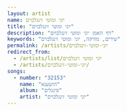 ```yaml
---
layout: artist
name: יוני ומוטי זינגלבוים
title: "יוני ומוטי זינגלבוים"
description: "דף האמן יוני ומוטי זינגלבוים"
keywords: "שירים, מוזיקה, יוני ומוטי זינגלבוים"
permalink: /artists/יוני-ומוטי-זינגלבוים
redirect_from:
  - /artists/list/יוני ומוטי זינגלבוים
  - /artists/יוני-ומוטי-זינגלבוים/
songs:
  - number: "32153"
    name: "הושענא"
    album: "סינגלים"
    artist: "יוני ומוטי זינגלבוים"
---
```

